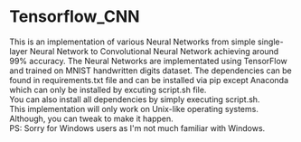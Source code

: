 # Tensorflow_CNN
This is an implementation of various Neural Networks from simple single-layer Neural Network to Convolutional Neural Network achieving around 99% accuracy. The Neural Networks are implementated using TensorFlow and trained on MNIST handwritten digits dataset. The dependencies can be found in requirements.txt file and can be installed via pip except Anaconda which can only be installed by excuting script.sh file.  
You can also install all dependencies by simply executing script.sh.  
This implementation will only work on Unix-like operating systems. Although, you can tweak to make it happen.  
PS: Sorry for Windows users as I'm not much familiar with Windows.
